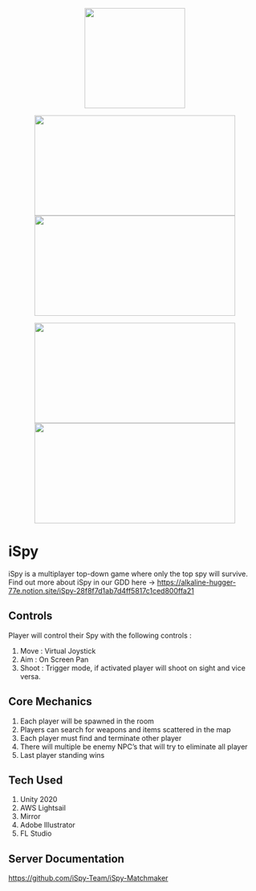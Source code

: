 <p align="center">
  <img width="200" height="200" src="https://i.postimg.cc/QCh678ZM/Icon.png">
</p>

<p align="center">
  <img width="400" height="200" src="https://i.postimg.cc/BQspmVg7/Screenshot-20220627-002449.png">

  <img width="400" height="200" src="https://i.postimg.cc/Y0F95Rzd/Screenshot-20220627-001517.png">
</p>

<p align="center">
  <img width="400" height="200" src="https://i.postimg.cc/Hkvr7rn4/Screenshot-20220627-002011.pngt">

  <img width="400" height="200" src="https://i.postimg.cc/J4vwDmmH/Screenshot-20220627-002222.png">
</p>

# iSpy
iSpy is a multiplayer top-down game where only the top spy will survive. Find out more about iSpy in our GDD here ->
https://alkaline-hugger-77e.notion.site/iSpy-28f8f7d1ab7d4ff5817c1ced800ffa21

## Controls
Player will control their Spy with the following controls :

1. Move : Virtual Joystick
2. Aim : On Screen Pan
3. Shoot : Trigger mode, if activated player will shoot on sight and vice versa.

## Core Mechanics
1. Each player will be spawned in the room
2. Players can search for weapons and items scattered in the map
3. Each player must find and terminate other player
4. There will multiple be enemy NPC’s that will try to eliminate all player
5. Last player standing wins

## Tech Used
1. Unity 2020
2. AWS Lightsail
3. Mirror
4. Adobe Illustrator
5. FL Studio


## Server Documentation
https://github.com/iSpy-Team/iSpy-Matchmaker
